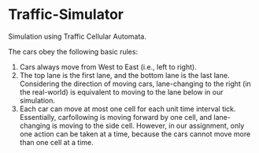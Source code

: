 # Traffic-Simulator
Simulation using Traffic Cellular Automata.

The cars obey the following basic rules:

1. Cars always move from West to East (i.e., left to right).
2. The top lane is the first lane, and the bottom lane is the last lane. Considering the
direction of moving cars, lane-changing to the right (in the real-world) is equivalent to
moving to the lane below in our simulation.
3. Each car can move at most one cell for each unit time interval tick. Essentially, carfollowing is moving forward by one cell, and lane-changing is moving to the side cell.
However, in our assignment, only one action can be taken at a time, because the cars
cannot move more than one cell at a time.

